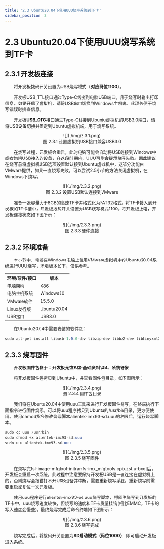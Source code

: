 ```yaml
---
title: '2.3 Ubuntu20.04下使用UUU烧写系统到TF卡'
sidebar_position: 3
---
```


# 2.3 Ubuntu20.04下使用UUU烧写系统到TF卡

## 2.3.1 开发板连接

&emsp;&emsp;将开发板拨码开关设置为USB烧写模式（**对应码位1100**）。

&emsp;&emsp;开发板USB_TTL接口通过Type-C线接到电脑USB端口，用于烧写时输出打印信息。如果开启了虚拟机，请将USB串口切换到Windows主机端。此项仅便于烧写错误时排查信息。

&emsp;&emsp;开发板**USB_OTG**接口通过Type-C线接到Ubuntu虚拟机的USB3.0端口，请将USB设备切换并固定到Ubuntu虚拟机端，用于烧写系统。


<center>
![](./img/2.3.1.png)<br />
图 2.3.1 设置虚拟机USB接口兼容USB3.0
</center>

&emsp;&emsp;在烧写过程，开发板会重启，此时电脑可能会自动将USB连接到Windows中或者询问USB接入的设备，在这段时期内，UUU可能会提示烧写失败。因此建议在烧写前将虚拟机USB选项设置默认接到Ubuntu虚拟机中，这部分功能由VMware提供，如果一直烧写失败，可以尝试2.5小节的方法关闭虚拟机，在Windows下烧写。

<center>
![](./img/2.3.2.png)<br />
图 2.3.2 设置USB默认连接到VMware
</center>

&emsp;&emsp;准备一张容量大于8GB的高速TF卡并格式化为FAT32格式，将TF卡接入到开发板的TF卡槽中，开发板拨码开关设置为USB烧写模式1100，将开发板上电，开发板连接状态如下图所示：

<center>
![](./img/2.3.3.png)<br />
图 2.3.3 硬件连接
</center>

## 2.3.2 环境准备

&emsp;&emsp;本小节中，笔者在Windows电脑上使用VMware虚拟机中的Ubuntu20.04系统进行UUU烧写，环境版本如下，仅供参考。

<div class="imx6u_center-table-div">
<table class="imx6u_center-table">
  <tr>
    <th>环境/软件/接口</th>
    <th>版本</th>
  </tr>
  <tr>
    <td>电脑架构</td>
    <td>X86</td>
  </tr>
  <tr>
    <td>电脑主机系统</td>
    <td>Windows10</td>
  </tr>
  <tr>
    <td>VMware软件</td>
    <td>15.5.0</td>
  </tr>
  <tr>
    <td>Linux发行版</td>
    <td>Ubuntu20.04</td>
  </tr>
  <tr>
    <td>USB接口</td>
    <td>USB3.0</td>
  </tr>
</table>
</div>

&emsp;&emsp;在Ubuntu20.04中需要安装的软件包：

```c#
sudo apt-get install libusb-1.0.0-dev libzip-dev libbz2-dev libtinyxml2-dev
```

## 2.3.3 烧写固件

&emsp;&emsp;**开发板固件包位于：开发板光盘A盘-基础资料\08、系统镜像**

&emsp;&emsp;将开发板固件包拷贝到Ubuntu中，并查看固件包目录，如下图所示：


<center>
![](./img/2.3.4.png)<br />
图 2.3.4 固件包目录
</center>

&emsp;&emsp;我们将在Ubuntu20.04中使用uuu工具来进行开发板固件烧写，在终端执行下面指令进行固件烧写。可以将uuu程序拷贝到Ubuntu的/usr/bin目录，更方便使用。使用chmod指令修改烧写脚本alientek-imx93-sd.uuu的权限后，运行烧写脚本。

```c#
sudo cp uuu /usr/bin
sudo chmod +x alientek-imx93-sd.uuu
sudo uuu alientek-imx93-sd.uuu
```

<center>
![](./img/2.3.5.png)<br />
图 2.3.5 烧写固件
</center>

&emsp;&emsp;在烧写完fsl-image-mfgtool-initramfs-imx_mfgtools.cpio.zst.u-boot后，开发板会重启一次系统，此过程中注意要保持开发板USB是一直连接在虚拟机上的，否则烧写会报错打不开USB设备并中断，需要重新烧写系统，重新烧写前需要重启或复位一次开发板。

&emsp;&emsp;使用uuu程序运行alientek-imx93-sd.uuu烧写脚本，将固件烧写到开发板的TF卡中。uuu烧写速度较快，但烧写的速度和TF卡质量挂钩(相比EMMC，TF卡的写入速度会慢些)，最终烧写完成后命令终端如下图所示：



<center>
![](./img/2.3.6.png)<br />
图 2.3.6 烧写完成
</center>


&emsp;&emsp;烧写完成后，将拨码开关设置为**SD启动模式（码位1000）**，即可启动开发板进入系统。

